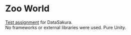 # Zoo World  
[Test assignment](https://drive.google.com/file/d/1MNw5xW6wfnOIgMsVk3RCOlXiBaMS4dPM/view) for DataSakura.  
No frameworks or external libraries were used. Pure Unity.  
